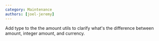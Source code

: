 ```yaml
---
category: Maintenance
authors: [joel-jeremy]
---
```


Add type to the the amount utils to clarify what's the difference between amount, integer amount, and currency.
